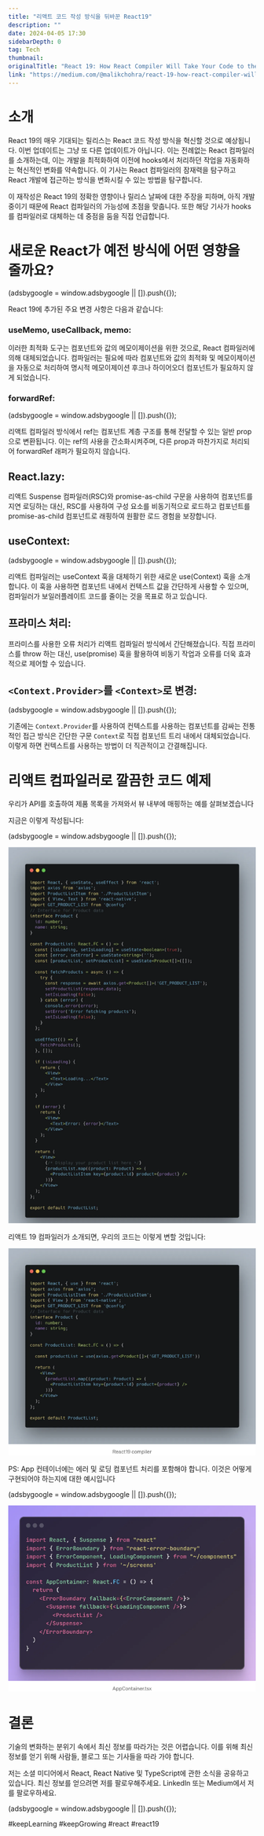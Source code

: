 ```yaml
---
title: "리액트 코드 작성 방식을 뒤바꾼 React19"
description: ""
date: 2024-04-05 17:30
sidebarDepth: 0
tag: Tech
thumbnail: 
originalTitle: "React 19: How React Compiler Will Take Your Code to the Next Level"
link: "https://medium.com/@malikchohra/react-19-how-react-compiler-will-take-your-code-to-the-next-level-8a89702d8860"
---
```



# 소개

React 19의 매우 기대되는 릴리스는 React 코드 작성 방식을 혁신할 것으로 예상됩니다. 이번 업데이트는 그냥 또 다른 업데이트가 아닙니다. 이는 전례없는 React 컴파일러를 소개하는데, 이는 개발을 최적화하여 이전에 hooks에서 처리하던 작업을 자동화하는 혁신적인 변화를 약속합니다. 이 기사는 React 컴파일러의 잠재력을 탐구하고 React 개발에 접근하는 방식을 변화시킬 수 있는 방법을 탐구합니다.

이 재작성은 React 19의 정확한 영향이나 릴리스 날짜에 대한 주장을 피하며, 아직 개발 중이기 때문에 React 컴파일러의 가능성에 초점을 맞춥니다. 또한 해당 기사가 hooks를 컴파일러로 대체하는 데 중점을 둠을 직접 언급합니다.

# 새로운 React가 예전 방식에 어떤 영향을 줄까요?

<!-- ui-log 수평형 -->
<ins class="adsbygoogle"
  style="display:block"
  data-ad-client="ca-pub-4877378276818686"
  data-ad-slot="9743150776"
  data-ad-format="auto"
  data-full-width-responsive="true"></ins>
<component is="script">
(adsbygoogle = window.adsbygoogle || []).push({});
</component>

React 19에 추가된 주요 변경 사항은 다음과 같습니다:

### useMemo, useCallback, memo:

이러한 최적화 도구는 컴포넌트와 값의 메모이제이션을 위한 것으로, React 컴파일러에 의해 대체되었습니다. 컴파일러는 필요에 따라 컴포넌트와 값의 최적화 및 메모이제이션을 자동으로 처리하여 명시적 메모이제이션 후크나 하이어오더 컴포넌트가 필요하지 않게 되었습니다.

### forwardRef:

<!-- ui-log 수평형 -->
<ins class="adsbygoogle"
  style="display:block"
  data-ad-client="ca-pub-4877378276818686"
  data-ad-slot="9743150776"
  data-ad-format="auto"
  data-full-width-responsive="true"></ins>
<component is="script">
(adsbygoogle = window.adsbygoogle || []).push({});
</component>

리액트 컴파일러 방식에서 ref는 컴포넌트 계층 구조를 통해 전달할 수 있는 일반 prop으로 변환됩니다. 이는 ref의 사용을 간소화시켜주며, 다른 prop과 마찬가지로 처리되어 forwardRef 래퍼가 필요하지 않습니다.

## React.lazy:

리액트 Suspense 컴파일러(RSC)와 promise-as-child 구문을 사용하여 컴포넌트를 지연 로딩하는 대신, RSC를 사용하여 구성 요소를 비동기적으로 로드하고 컴포넌트를 promise-as-child 컴포넌트로 래핑하여 원활한 로드 경험을 보장합니다.

## useContext:

<!-- ui-log 수평형 -->
<ins class="adsbygoogle"
  style="display:block"
  data-ad-client="ca-pub-4877378276818686"
  data-ad-slot="9743150776"
  data-ad-format="auto"
  data-full-width-responsive="true"></ins>
<component is="script">
(adsbygoogle = window.adsbygoogle || []).push({});
</component>

리액트 컴파일러는 useContext 훅을 대체하기 위한 새로운 use(Context) 훅을 소개합니다. 이 훅을 사용하면 컴포넌트 내에서 컨텍스트 값을 간단하게 사용할 수 있으며, 컴파일러가 보일러플레이트 코드를 줄이는 것을 목표로 하고 있습니다.

## 프라미스 처리:

프라미스를 사용한 오류 처리가 리액트 컴파일러 방식에서 간단해졌습니다. 직접 프라미스를 throw 하는 대신, use(promise) 훅을 활용하여 비동기 작업과 오류를 더욱 효과적으로 제어할 수 있습니다.

## `<Context.Provider>`를 `<Context>`로 변경:

<!-- ui-log 수평형 -->
<ins class="adsbygoogle"
  style="display:block"
  data-ad-client="ca-pub-4877378276818686"
  data-ad-slot="9743150776"
  data-ad-format="auto"
  data-full-width-responsive="true"></ins>
<component is="script">
(adsbygoogle = window.adsbygoogle || []).push({});
</component>

기존에는 `Context.Provider`를 사용하여 컨텍스트를 사용하는 컴포넌트를 감싸는 전통적인 접근 방식은 간단한 구문 `Context`로 직접 컴포넌트 트리 내에서 대체되었습니다. 이렇게 하면 컨텍스트를 사용하는 방법이 더 직관적이고 간결해집니다.

# 리액트 컴파일러로 깔끔한 코드 예제

우리가 API를 호출하여 제품 목록을 가져와서 뷰 내부에 매핑하는 예를 살펴보겠습니다

지금은 이렇게 작성됩니다:

<!-- ui-log 수평형 -->
<ins class="adsbygoogle"
  style="display:block"
  data-ad-client="ca-pub-4877378276818686"
  data-ad-slot="9743150776"
  data-ad-format="auto"
  data-full-width-responsive="true"></ins>
<component is="script">
(adsbygoogle = window.adsbygoogle || []).push({});
</component>

<img src="./img/React19HowReactCompilerWillTakeYourCodetotheNextLevel_0.png" />

리액트 19 컴파일러가 소개되면, 우리의 코드는 이렇게 변할 것입니다:

<img src="./img/React19HowReactCompilerWillTakeYourCodetotheNextLevel_1.png" />

PS: App 컨테이너에는 에러 및 로딩 컴포넌트 처리를 포함해야 합니다. 이것은 어떻게 구현되어야 하는지에 대한 예시입니다

<!-- ui-log 수평형 -->
<ins class="adsbygoogle"
  style="display:block"
  data-ad-client="ca-pub-4877378276818686"
  data-ad-slot="9743150776"
  data-ad-format="auto"
  data-full-width-responsive="true"></ins>
<component is="script">
(adsbygoogle = window.adsbygoogle || []).push({});
</component>

<img src="./img/React19HowReactCompilerWillTakeYourCodetotheNextLevel_2.png" />

# 결론

기술의 변화하는 분위기 속에서 최신 정보를 따라가는 것은 어렵습니다. 이를 위해 최신 정보를 얻기 위해 사람들, 블로그 또는 기사들을 따라 가야 합니다.

저는 소셜 미디어에서 React, React Native 및 TypeScript에 관한 소식을 공유하고 있습니다. 최신 정보를 얻으려면 저를 팔로우해주세요. LinkedIn 또는 Medium에서 저를 팔로우하세요.

<!-- ui-log 수평형 -->
<ins class="adsbygoogle"
  style="display:block"
  data-ad-client="ca-pub-4877378276818686"
  data-ad-slot="9743150776"
  data-ad-format="auto"
  data-full-width-responsive="true"></ins>
<component is="script">
(adsbygoogle = window.adsbygoogle || []).push({});
</component>

#keepLearning #keepGrowing #react #react19